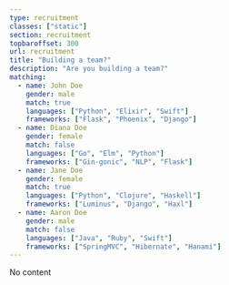 ```yaml
---
type: recruitment
classes: ["static"]
section: recruitment
topbaroffset: 300
url: recruitment
title: "Building a team?"
description: "Are you building a team?"
matching:
  - name: John Doe
    gender: male
    match: true
    languages: ["Python", "Elixir", "Swift"]
    frameworks: ["Flask", "Phoenix", "Django"]
  - name: Diana Doe
    gender: female
    match: false
    languages: ["Go", "Elm", "Python"]
    frameworks: ["Gin-gonic", "NLP", "Flask"]
  - name: Jane Doe
    gender: female
    match: true
    languages: ["Python", "Clojure", "Haskell"]
    frameworks: ["Luminus", "Django", "Haxl"]
  - name: Aaron Doe
    gender: male
    match: false
    languages: ["Java", "Ruby", "Swift"]
    frameworks: ["SpringMVC", "Hibernate", "Hanami"]
---
```


No content
